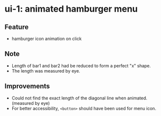 # ui-1: animated hamburger menu
## Feature
- hamburger icon animation on click
## Note
- Length of bar1 and bar2 had be reduced to form a perfect "x" shape.
- The length was measured by eye.
## Improvements
- Could not find the exact length of the diagonal line when animated. (measured by eye)
- For better accessibility, `<button>` should have been used for menu icon.
